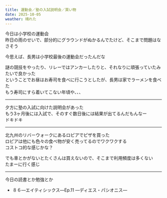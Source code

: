 ```yaml
---
title: 運動会／塾の入試説明会／買い物
date: 2025-10-05
weather: 晴れた
---
```

今日は小学校の運動会  
昨日の雨のせいで、部分的にグラウンドがぬかるんでたけど、そこまで問題はなさそう

今思えば、長男は小学校最後の運動会だったんだな

謎の競技をやったり、リレーではアンカーしたりと、それなりに頑張っていたみたいで良かった  
ということでお昼はお寿司を食べに行こうとしたが、長男は家でラーメンを食べた  
もう寿司にすら着いてこない年頃や、、、

---

夕方に塾の入試に向けた説明会があった  
もう3ヶ月後には入試で、そのすぐ数日後には結果が出てるんだもんなー  
ドキドキ

---

北九州のリバーウォークにあるロピアでピザを買った  
ロピアは他にも色々の食べ物が安く売ってるのでワクワクする  
コストコ的な感じかな？

でも車とかがないとたくさんは買えないので、そこまで利用頻度は多くない  
たまーに行く感じ

---

今日の読書とか勉強とか
- ８６―エイティシックス―Ep.11 ―ディエス・パシオニス―
